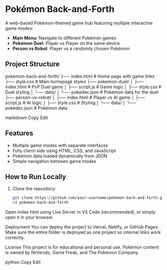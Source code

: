 # Pokémon Back-and-Forth

A web-based Pokémon-themed game hub featuring multiple interactive game modes:

- **Main Menu**: Navigate to different Pokémon games
- **Pokémon Duel**: Player vs Player on the same device
- **Person vs Robot**: Player vs a randomly chosen Pokémon

## Project Structure

pokemon-back-and-forth/
├── index.html # Home page with game links
├── style.css # Main homepage styles
├── pokemon-duel/
│ ├── index.html # PvP Duel game
│ ├── script.js # Game logic
│ ├── style.css # Duel styling
│ └── data/
│ └── pokedex.json # Pokémon data for the duel
├── person-vs-robot/
│ ├── index.html # Player vs AI game
│ ├── script.js # AI logic
│ ├── style.css # Styling
│ └── data/
│ └── pokedex.json # Pokémon data

markdown
Copy
Edit

## Features

- Multiple game modes with separate interfaces
- Fully client-side using HTML, CSS, and JavaScript
- Pokémon data loaded dynamically from JSON
- Simple navigation between game modes

## How to Run Locally

1. Clone the repository:

   ```bash
   git clone https://github.com/your-username/pokemon-back-and-forth.git
   cd pokemon-back-and-forth
Open index.html using Live Server in VS Code (recommended), or simply open it in your browser.

Deployment
You can deploy the project to Vercel, Netlify, or GitHub Pages. Make sure the entire folder is deployed as one project so internal links work correctly.

License
This project is for educational and personal use. Pokémon content is owned by Nintendo, Game Freak, and The Pokémon Company.

python
Copy
Edit
